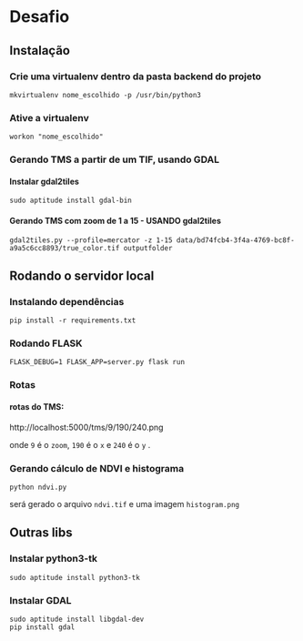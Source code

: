 # Desafio

## Instalação

### Crie uma virtualenv dentro da pasta backend do projeto
```
mkvirtualenv nome_escolhido -p /usr/bin/python3
```

### Ative a virtualenv
```
workon "nome_escolhido"
```

### Gerando TMS a partir de um TIF, usando GDAL
#### Instalar gdal2tiles
```
sudo aptitude install gdal-bin
```
#### Gerando TMS com zoom de 1 a 15 - USANDO gdal2tiles
```
gdal2tiles.py --profile=mercator -z 1-15 data/bd74fcb4-3f4a-4769-bc8f-a9a5c6cc8893/true_color.tif outputfolder
```

## Rodando o servidor local
### Instalando dependências
```
pip install -r requirements.txt
```
### Rodando FLASK
```
FLASK_DEBUG=1 FLASK_APP=server.py flask run
```

### Rotas
#### rotas do TMS:
http://localhost:5000/tms/9/190/240.png

onde `9` é o `zoom`,  `190` é o `x`  e  `240` é o `y` .


### Gerando cálculo de NDVI e histograma
```
python ndvi.py
```
será gerado o arquivo `ndvi.tif` e uma imagem `histogram.png`

## Outras libs

### Instalar python3-tk

```
sudo aptitude install python3-tk
```

### Instalar GDAL

```
sudo aptitude install libgdal-dev
pip install gdal
```
